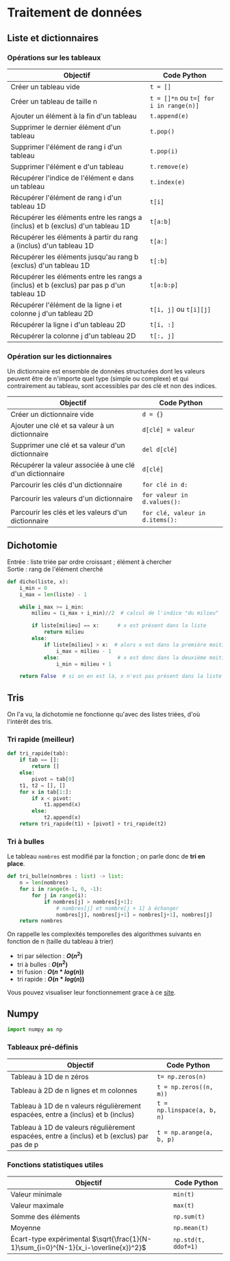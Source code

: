 # Traitement de données

## Liste et dictionnaires

### Opérations sur les tableaux

| Objectif                                                                                  | Code Python                            |
|-------------------------------------------------------------------------------------------|----------------------------------------|
| Créer un tableau vide                                                                     | `t = []`                               |
| Créer un tableau de taille n                                                              | `t = []*n` ou `t=[ for i in range(n)]` |
| Ajouter un élément à la fin d'un tableau                                                  | `t.append(e)`                          |
| Supprimer le dernier élément d'un tableau                                                 | `t.pop()`                              |
| Supprimer l'élément de rang i d'un tableau                                                | `t.pop(i)`                             |
| Supprimer l'élément e d'un tableau                                                        | `t.remove(e)`                          |
| Récupérer l'indice de l'élément e dans un tableau                                         | `t.index(e)`                           |
| Récupérer l'élément de rang i d'un tableau 1D                                             | `t[i]`                                 |
| Récupérer les éléments entre les rangs a (inclus) et b (exclus) d'un tableau 1D           | `t[a:b]`                               |
| Récupérer les éléments à partir du rang a (inclus) d'un tableau 1D                        | `t[a:]`                                |
| Récupérer les éléments jusqu'au rang b (exclus) d'un tableau 1D                           | `t[:b]`                                |
| Récupérer les éléments entre les rangs a (inclus) et b (exclus) par pas p d'un tableau 1D | `t[a:b:p]`                             |
| Récupérer l'élément de la ligne i et colonne j d'un tableau 2D                            | `t[i, j]` ou `t[i][j]`                 |
| Récupérer la ligne i d'un tableau 2D                                                      | `t[i, :]`                              |
| Récupérer la colonne j d'un tableau 2D                                                    | `t[:, j]`                              |

### Opération sur les dictionnaires

Un dictionnaire est ensemble de données structurées dont les valeurs peuvent être de n'importe quel type (simple ou complexe) et qui contrairement au tableau, sont accessibles par des clé et non des indices.

| Objectif                                                                 | Code Python                   |
|--------------------------------------------------------------------------|-------------------------------|
| Créer un dictionnaire vide                                               | `d = {}`                      |
| Ajouter une clé et sa valeur à un dictionnaire                           | `d[clé] = valeur`             |
| Supprimer une clé et sa valeur d'un dictionnaire                         | `del d[clé]`                  |
| Récupérer la valeur associée à une clé d'un dictionnaire                 | `d[clé]`                      |
| Parcourir les clés d'un dictionnaire                                     | `for clé in d:`               |
| Parcourir les valeurs d'un dictionnaire                                  | `for valeur in d.values():`   |
| Parcourir les clés et les valeurs d'un dictionnaire                      | `for clé, valeur in d.items():`|

## Dichotomie

Entrée : liste triée par ordre croissant ; élément à chercher  
Sortie : rang de l'élément cherché

```python
def dicho(liste, x):
    i_min = 0
    i_max = len(liste) - 1

    while i_max >= i_min:
        milieu = (i_max + i_min)//2  # calcul de l'indice "du milieu"

        if liste[milieu] == x:      # x est présent dans la liste
            return milieu
        else:
            if liste[milieu] > x:  # alors x est dans la première moitié de la liste
                i_max = milieu - 1
            else:                   # x est donc dans la deuxième moitié
                i_min = milieu + 1

    return False  # si on en est là, x n'est pas présent dans la liste
```

## Tris

On l'a vu, la dichotomie ne fonctionne qu'avec des listes triées, d'où l'intérêt des tris.

### Tri rapide (meilleur)

```python
def tri_rapide(tab):
    if tab == []:
        return []
    else:
        pivot = tab[0]
    t1, t2 = [], []
    for x in tab[1:]:
        if x < pivot:
            t1.append(x)
        else:
            t2.append(x)
    return tri_rapide(t1) + [pivot] + tri_rapide(t2)
```

### Tri à bulles

Le tableau `nombres` est modifié par la fonction ; on parle donc de **tri en place**.

```python
def tri_bulle(nombres : list) -> list:
    n = len(nombres)
    for i in range(n-1, 0, -1):
        for j in range(i):
            if nombres[j] > nombres[j+1]:
                # nombres[j] et nombre[j + 1] à échanger
                nombres[j], nombres[j+1] = nombres[j+1], nombres[j]
    return nombres
```

On rappelle les complexités temporelles des algorithmes suivants en fonction de n (taille du tableau à trier)

- tri par sélection : **$O(n^2)$**
- tri à bulles : **$O(n^2)$**
- tri fusion : **$O(n*log(n))$**
- tri rapide : **$O(n*log(n))$**

Vous pouvez visualiser leur fonctionnement grace à ce [site](https://interstices.info/les-algorithmes-de-tri/).

## Numpy

```python
import numpy as np
```

### Tableaux pré-définis

| Objectif                                                                                    | Code Python                |
|---------------------------------------------------------------------------------------------|----------------------------|
| Tableau à 1D de n zéros                                                                     | `t= np.zeros(n)`           |
| Tableau à 2D de n lignes et m colonnes                                                      | `t = np.zeros((n, m))`     |
| Tableau à 1D de n valeurs régulièrement espacées, entre a (inclus) et b (inclus)            | `t = np.linspace(a, b, n)` |
| Tableau à 1D de valeurs régulièrement espacées, entre a (inclus) et b (exclus) par pas de p | `t = np.arange(a, b, p)`   |

### Fonctions statistiques utiles

| Objectif                                                                           | Code Python         |
|------------------------------------------------------------------------------------|---------------------|
| Valeur minimale                                                                    | `min(t)`            |
| Valeur maximale                                                                    | `max(t)`            |
| Somme des éléments                                                                 | `np.sum(t)`         |
| Moyenne                                                                            | `np.mean(t)`        |
| Écart-type expérimental $\sqrt{\frac{1}{N-1}\sum_{i=0}^{N-1}(x_i-\overline{x})^2}$ | `np.std(t, ddof=1)` |
